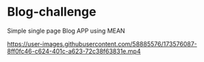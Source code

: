 # Blog-challenge
Simple single page Blog APP using MEAN


https://user-images.githubusercontent.com/58885576/173576087-8ff0fc46-c624-401c-a623-72c38f63831e.mp4

